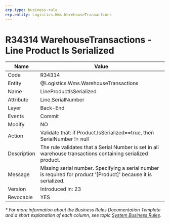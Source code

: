 ```yaml
---
erp.type: business-rule
erp.entity: Logistics.Wms.WarehouseTransactions
---
```


# R34314 WarehouseTransactions - Line Product Is Serialized

| Name | Value |
| ---- | ----- |
| Code | R34314 |
| Entity |@Logistics.Wms.WarehouseTransactions |
| Name | LineProductIsSerialized |
| Attribute | Line.SerialNumber |
| Layer | Back-End |
| Events | Commit |
| Modify | NO |
| Action | Validate that: if  Product.IsSerialized==true, then SerialNumber != null    |
| Description | The rule validates that a Serial Number is set in all warehouse transactions containing serialized product. |
| Message | Missing serial number. Specifying a serial number is required for product '[Product]' because it is serialized. |
| Version | Introduced in: 23 |
| Revocable | YES |


*\* For more information about the Business Rules Documentation Template and a short explanation of each column, see
topic [System Business Rules](../templates/template-description-system-business-rules.md).*

